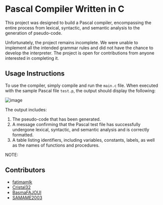 # Pascal Compiler Written in C

This project was designed to build a Pascal compiler, encompassing the entire process from lexical, syntactic, and semantic analysis to the generation of pseudo-code.

Unfortunately, the project remains incomplete. We were unable to implement all the intended grammar rules and did not have the chance to develop the interpreter. The project is open for contributions from anyone interested in completing it.

## Usage Instructions

To use the compiler, simply compile and run the `main.c` file. When executed with the sample Pascal file `test.p`, the output should display the following:

![image](https://github.com/Cristal32/Pascal_compiler_with_C/assets/114748477/fb6224ca-381e-44b2-9102-882d7f5ca00c)

The output includes:
1. The pseudo-code that has been generated.
2. A message confirming that the Pascal test file has successfully undergone lexical, syntactic, and semantic analysis and is correctly formatted.
3. A table listing identifiers, including variables, constants, labels, as well as the names of functions and procedures.

NOTE:
## Contributors

- [fatimamlk](https://github.com/fatimamlk)
- [Cristal32](https://github.com/Cristal32)
- [BasmaFAJOUI](https://github.com/BasmaFAJOUI)
- [SAMAME2003](https://github.com/SAMAME2003)
